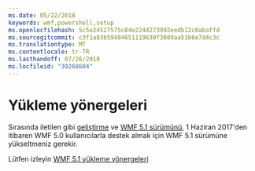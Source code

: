 ```yaml
---
ms.date: 05/22/2018
keywords: wmf,powershell,setup
ms.openlocfilehash: 5c5e24527575c84e2244273992eedb12c0abaffd
ms.sourcegitcommit: c3f1a83b59484651119630f3089aa51b6e7d4c3c
ms.translationtype: MT
ms.contentlocale: tr-TR
ms.lasthandoff: 07/26/2018
ms.locfileid: "39268604"
---
```

# <a name="installation-instructions"></a>Yükleme yönergeleri

Sırasında iletilen gibi [geliştirme](https://blogs.msdn.microsoft.com/powershell/2016/04/06/windows-management-framework-5-0-updates-and-wmf-5-1/) ve [WMF 5.1 sürümünü](https://blogs.msdn.microsoft.com/powershell/2017/03/28/windows-management-framework-wmf-5-1-now-in-microsoft-update-catalog/), 1 Haziran 2017'den itibaren WMF 5.0 kullanıcılarla destek almak için WMF 5.1 sürümüne yükseltmeniz gerekir.

Lütfen izleyin [WMF 5.1 yükleme yönergeleri](../5.1/install-configure.md)

